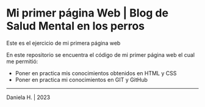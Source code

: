 # Mi primer página Web | Blog de Salud Mental en los perros
Este es el ejercicio de mi primera página web

En este repositorio se encuentra el código de mi primer página web el cual me permitió: 
- Poner en practica mis conocimientos obtenidos en HTML y CSS
- Poner en practica mi conocimientos en GIT y GitHub

---
Daniela H. | 2023
